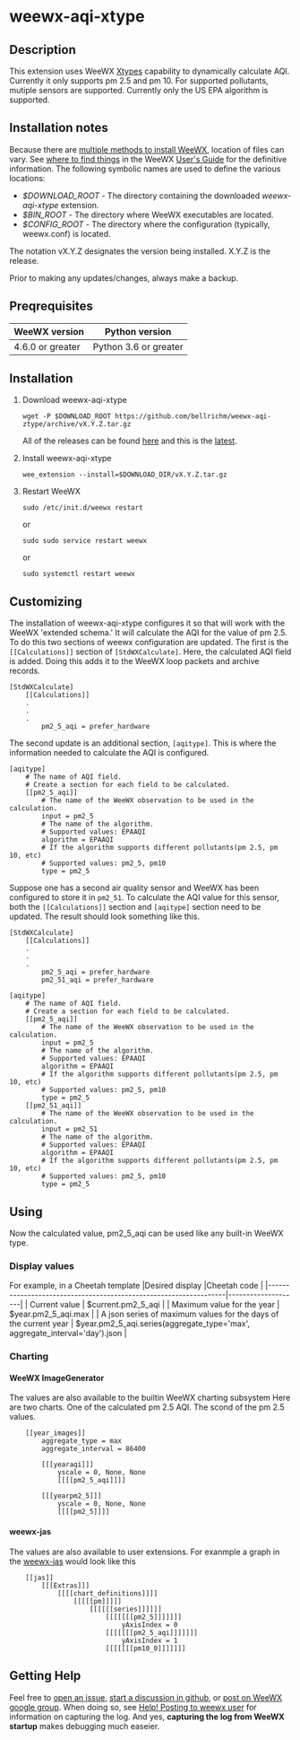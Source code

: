 # weewx-aqi-xtype

## Description

This extension uses WeeWX [Xtypes](http://www.weewx.com/docs/latest/customizing.htm#Adding_new,_derived_types) capability to dynamically calculate AQI.
Currently it only supports pm 2.5 and pm 10.
For supported pollutants, mutiple sensors are supported.
Currently only the US EPA algorithm is supported.

## Installation notes

Because there are [multiple methods to install WeeWX](http://weewx.com/docs/usersguide.htm#installation_methods), location of files can vary.
See [where to find things](http://weewx.com/docs/usersguide.htm#Where_to_find_things)
in the WeeWX [User's Guide](http://weewx.com/docs/usersguide.htm") for the definitive information.
The following symbolic names are used to define the various locations:

- *$DOWNLOAD_ROOT* - The directory containing the downloaded *weewx-aqi-xtype* extension.
- *$BIN_ROOT* - The directory where WeeWX executables are located.
- *$CONFIG_ROOT* - The directory where the configuration (typically, weewx.conf) is located.

The notation vX.Y.Z designates the version being installed.
X.Y.Z is the release.

Prior to making any updates/changes, always make a backup.

## Preqrequisites

|WeeWX version   |Python version                               |
|----------------|---------------------------------------------|
|4.6.0 or greater|Python 3.6 or greater                        |

## Installation

1. Download weewx-aqi-xtype

    ```text
    wget -P $DOWNLOAD_ROOT https://github.com/bellrichm/weewx-aqi-ztype/archive/vX.Y.Z.tar.gz
    ```

    All of the releases can be found [here](https://github.com/bellrichm/weewx-xtype-aqi/releases) and this is the [latest](https://github.com/bellrichm/weewx-aqi-xtype/releases/latest).

2. Install weewx-aqi-xtype

    ```text
    wee_extension --install=$DOWNLOAD_DIR/vX.Y.Z.tar.gz
    ```

3. Restart WeeWX

    ```text
    sudo /etc/init.d/weewx restart
    ```

    or

    ```text
    sudo sudo service restart weewx
    ```

    or

    ```text
    sudo systemctl restart weewx
    ```

## Customizing

The installation of weewx-aqi-xtype configures it so that will work with the WeeWX 'extended schema.'
It will calculate the AQI for the value of pm 2.5.
To do this two sections of weewx configuration are updated.
The first is the `[[Calculations]]` section of `[StdWXCalculate]`.
Here, the calculated AQI field is added.
Doing this adds it to the WeeWX loop packets and archive records.

```text
[StdWXCalculate]
    [[Calculations]]
    .
    .
    .
        pm2_5_aqi = prefer_hardware
```

The second update is an additional section, `[aqitype]`.
This is where the information needed to calculate the AQI is configured.

```text
[aqitype]
    # The name of AQI field.
    # Create a section for each field to be calculated.
    [[pm2_5_aqi]]
        # The name of the WeeWX observation to be used in the calculation.
        input = pm2_5
        # The name of the algorithm.
        # Supported values: EPAAQI
        algorithm = EPAAQI
        # If the algorithm supports different pollutants(pm 2.5, pm 10, etc)
        # Supported values: pm2_5, pm10
        type = pm2_5       
```

Suppose one has a second air quality sensor and WeeWX has been configured to store it in `pm2_51`.
To calculate the AQI value for this sensor, both the `[[Calculations]]` section and `[aqitype]` section need to be updated.
The result should look something like this.

```text
[StdWXCalculate]
    [[Calculations]]
    .
    .
    .
        pm2_5_aqi = prefer_hardware
        pm2_51_aqi = prefer_hardware
```

```text
[aqitype]
    # The name of AQI field.
    # Create a section for each field to be calculated.
    [[pm2_5_aqi]]
        # The name of the WeeWX observation to be used in the calculation.
        input = pm2_5
        # The name of the algorithm.
        # Supported values: EPAAQI
        algorithm = EPAAQI
        # If the algorithm supports different pollutants(pm 2.5, pm 10, etc)
        # Supported values: pm2_5, pm10
        type = pm2_5      
    [[pm2_51_aqi]]
        # The name of the WeeWX observation to be used in the calculation.
        input = pm2_51
        # The name of the algorithm.
        # Supported values: EPAAQI
        algorithm = EPAAQI
        # If the algorithm supports different pollutants(pm 2.5, pm 10, etc)
        # Supported values: pm2_5, pm10
        type = pm2_5          
```

## Using

Now the calculated value, pm2_5_aqi can be used like any built-in WeeWX type.

### Display values

For example, in a Cheetah template
|Desired display                                                   |Cheetah code |
|------------------------------------------------------------------|--------------------|
| Current value                                                    | $current.pm2_5_aqi |
| Maximum value for the year                                       | $year.pm2_5_aqi.max |
| A json series of maximum values for the days of the current year | $year.pm2_5_aqi.series(aggregate_type='max', aggregate_interval='day').json |

### Charting

#### WeeWX ImageGenerator

The values are also available to the builtin WeeWX charting subsystem
Here are two charts.
One of the calculated pm 2.5 AQI.
The scond of the pm 2.5 values.

``` text
    [[year_images]]
        aggregate_type = max
        aggregate_interval = 86400

        [[[yearaqi]]]
            yscale = 0, None, None
            [[[[pm2_5_aqi]]]]

        [[[yearpm2_5]]]
            yscale = 0, None, None
            [[[[pm2_5]]]]
```

#### weewx-jas

The values are also available to user extensions.
For exanmple a graph in the [weewx-jas](https://github.com/bellrichm/weewx-jas) would look like this

```text
    [[jas]]
        [[[Extras]]]
            [[[[chart_definitions]]]]
                [[[[[pm]]]]]
                    [[[[[[series]]]]]]
                        [[[[[[[pm2_5]]]]]]]
                            yAxisIndex = 0
                        [[[[[[[pm2_5_aqi]]]]]]]
                            yAxisIndex = 1
                        [[[[[[[pm10_0]]]]]]]
```

## Getting Help

Feel free to [open an issue](https://github.com/bellrichm/weewx-aqi-xtype/issues/new),
[start a discussion in github](https://github.com/bellrichm/weewx-aqi-xtype/discussions/new),
or [post on WeeWX google group](https://groups.google.com/g/weewx-user).
When doing so, see [Help! Posting to weewx user](https://github.com/weewx/weewx/wiki/Help!-Posting-to-weewx-user)
for information on capturing the log.
And yes, **capturing the log from WeeWX startup** makes debugging much easeier.
